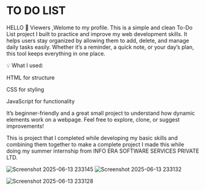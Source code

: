# TO DO LIST
HELLO 👋 Viewers ,Welome to my profile.
This is a simple and clean To-Do List project I built to practice and improve my web development skills. It helps users stay organized by allowing them to add, delete, and manage daily tasks easily. Whether it’s a reminder, a quick note, or your day’s plan, this tool keeps everything in one place.

💡 What I used:

HTML for structure

CSS for styling

JavaScript for functionality

It’s beginner-friendly and a great small project to understand how dynamic elements work on a webpage. Feel free to explore, clone, or suggest improvements!

This is project that I completed while developing my basic skills and combining them together to make a complete project
I made this while doing my summer internship from INFO ERA SOFTWARE SERVICES PRIVATE LTD.

![Screenshot 2025-06-13 233145](https://github.com/user-attachments/assets/c80d7c55-0d58-4e94-b091-31ad490dc1d2)
![Screenshot 2025-06-13 233132](https://github.com/user-attachments/assets/9cd059e0-9406-4a1c-bad9-454d18be515f)

![Screenshot 2025-06-13 233128](https://github.com/user-attachments/assets/313a53aa-22ff-4029-b7e1-4027fd40aeaf)
